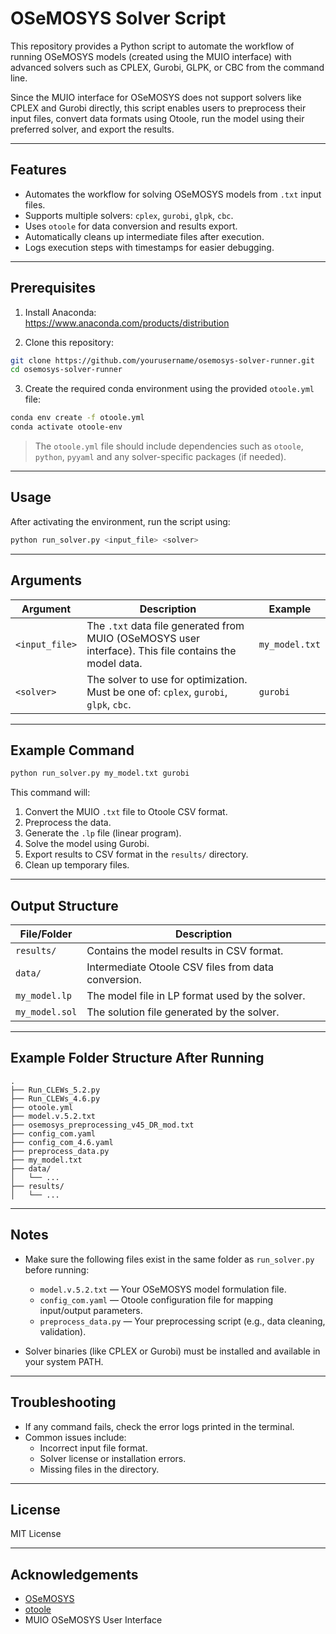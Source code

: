 
# OSeMOSYS Solver Script

This repository provides a Python script to automate the workflow of running OSeMOSYS models (created using the MUIO interface) with advanced solvers such as CPLEX, Gurobi, GLPK, or CBC from the command line.

Since the MUIO interface for OSeMOSYS does not support solvers like CPLEX and Gurobi directly, this script enables users to preprocess their input files, convert data formats using Otoole, run the model using their preferred solver, and export the results.

---

## Features

- Automates the workflow for solving OSeMOSYS models from `.txt` input files.
- Supports multiple solvers: `cplex`, `gurobi`, `glpk`, `cbc`.
- Uses `otoole` for data conversion and results export.
- Automatically cleans up intermediate files after execution.
- Logs execution steps with timestamps for easier debugging.

---

## Prerequisites

1. Install Anaconda:  
   https://www.anaconda.com/products/distribution

2. Clone this repository:
```bash
git clone https://github.com/yourusername/osemosys-solver-runner.git
cd osemosys-solver-runner
```

3. Create the required conda environment using the provided `otoole.yml` file:
```bash
conda env create -f otoole.yml
conda activate otoole-env
```

> The `otoole.yml` file should include dependencies such as `otoole`, `python`, `pyyaml` and any solver-specific packages (if needed).

---

## Usage

After activating the environment, run the script using:

```bash
python run_solver.py <input_file> <solver>
```

---

## Arguments

| Argument     | Description                                                                                     | Example                   |
|--------------|-------------------------------------------------------------------------------------------------|---------------------------|
| `<input_file>` | The `.txt` data file generated from MUIO (OSeMOSYS user interface). This file contains the model data. | `my_model.txt`           |
| `<solver>`     | The solver to use for optimization. Must be one of: `cplex`, `gurobi`, `glpk`, `cbc`.         | `gurobi`                 |

---

## Example Command

```bash
python run_solver.py my_model.txt gurobi
```

This command will:

1. Convert the MUIO `.txt` file to Otoole CSV format.
2. Preprocess the data.
3. Generate the `.lp` file (linear program).
4. Solve the model using Gurobi.
5. Export results to CSV format in the `results/` directory.
6. Clean up temporary files.

---

## Output Structure

| File/Folder        | Description                                                  |
|-------------------|--------------------------------------------------------------|
| `results/`        | Contains the model results in CSV format.                    |
| `data/`           | Intermediate Otoole CSV files from data conversion.          |
| `my_model.lp`     | The model file in LP format used by the solver.              |
| `my_model.sol`    | The solution file generated by the solver.                   |

---

## Example Folder Structure After Running

```
.
├── Run_CLEWs_5.2.py
├── Run_CLEWs_4.6.py
├── otoole.yml
├── model.v.5.2.txt
├── osemosys_preprocessing_v45_DR_mod.txt
├── config_com.yaml
├── config_com_4.6.yaml
├── preprocess_data.py
├── my_model.txt
├── data/
│   └── ...
├── results/
│   └── ...
```

---

## Notes

- Make sure the following files exist in the same folder as `run_solver.py` before running:
  - `model.v.5.2.txt` — Your OSeMOSYS model formulation file.
  - `config_com.yaml` — Otoole configuration file for mapping input/output parameters.
  - `preprocess_data.py` — Your preprocessing script (e.g., data cleaning, validation).

- Solver binaries (like CPLEX or Gurobi) must be installed and available in your system PATH.

---

## Troubleshooting

- If any command fails, check the error logs printed in the terminal.  
- Common issues include:
  - Incorrect input file format.
  - Solver license or installation errors.
  - Missing files in the directory.

---

## License

MIT License

---

## Acknowledgements

- [OSeMOSYS](https://www.osemosys.org/)
- [otoole](https://otoole.readthedocs.io/en/latest/)
- MUIO OSeMOSYS User Interface
